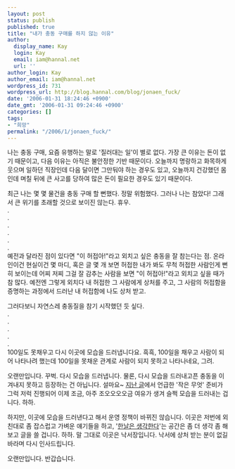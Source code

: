 ```yaml
---
layout: post
status: publish
published: true
title: "내가 충동 구매를 하지 않는 이유"
author:
  display_name: Kay
  login: Kay
  email: iam@hannal.net
  url: ''
author_login: Kay
author_email: iam@hannal.net
wordpress_id: 731
wordpress_url: http://blog.hannal.com/blog/jonaen_fuck/
date: '2006-01-31 18:24:46 +0900'
date_gmt: '2006-01-31 09:24:46 +0900'
categories: []
tags:
- "희망"
permalink: "/2006/1/jonaen_fuck/"
---
```

<p>나는 충동 구매, 요즘 유행하는 말로 '질러대는 일'이 별로 없다. 가장 큰 이유는 돈이 없기 때문이고, 다음 이유는 아직은 불안정한 기반 때문이다. 오늘까지 명랑하고 화목하게 웃으며 일하던 직장인데 다음 달이면 그만둬야 하는 경우도 있고, 오늘까지 건강했던 몸인데 며칠 뒤에 큰 사고를 당하여 많은 돈이 필요한 경우도 있기 때문이다.</p>
<p>최근 나는 몇 몇 물건을 충동 구매 할 뻔했다. 정말 위험했다. 그러나 나는 참았다! 그래서 큰 위기를 초래할 것으로 보이진 않는다. 휴우.<br />
.<br />
.<br />
.<br />
.<br />
.<br />
.<br />
예전과 달라진 점이 있다면 "이 허접아!"라고 외치고 싶은 충동을 잘 참는다는 점. 온라인이건 현실이건 몇 마디, 혹은 글 몇 개 보면 허접한 내가 봐도 무척 허접한 사람인게 뻔히 보이는데 어찌 저찌 그걸 잘 감추는 사람을 보면 "이 허접아!"라고 외치고 싶을 때가 참 많다. 예전엔 그렇게 외치다 내 허접한 그 사람에게 상처를 주고, 그 사람의 허접함을 증명하는 과정에서 드러난 내 허접함에 나도 상처 받고.</p>
<p>그러다보니 자연스레 충동질을 참기 시작했던 듯 싶다.<br />
.<br />
.<br />
.<br />
.<br />
.<br />
100일도 못채우고 다시 이곳에 모습을 드러냅니다요. 흑흑, 100일을 채우고 사람이 되어 나타나려 했는데 100일을 못채운 관계로 사람이 되지 못하고 나타나네요, 그려.</p>
<p>오랜만입니다. 꾸벅. 다시 모습을 드러냅니다. 물론, 다시 모습을 드러내고픈 충동을 이겨내지 못하고 등장하는 건 아닙니다. 설마요~ <a href="http://blog.hannal.com/first_goodbye/">지난 글</a>에서 언급한 '작은 무엇' 준비가 그럭 저럭 진행되어 이제 조금, 아주 조오오오오금 여유가 생겨 슬쩍 모습을 드러내는 겁니다. 하하.</p>
<p>하지만, 이곳에 모습을 드러낸다고 해서 운영 정책이 바뀌진 않습니다. 이곳은 저번에 외친대로 좀 잡스럽고 가벼운 얘기들을 하고, '<a href="http://blog.hannal.com">한날은 생각한다</a>'는 공간은 좀 더 생각 좀 해보고 글을 쓸 겁니다. 하하. 말 그대로 이곳은 낙서장입니다. 낙서에 상처 받는 분이 없길 바라며 다시 인사드립니다.</p>
<p>오랜만입니다. 반갑습니다.</p>
